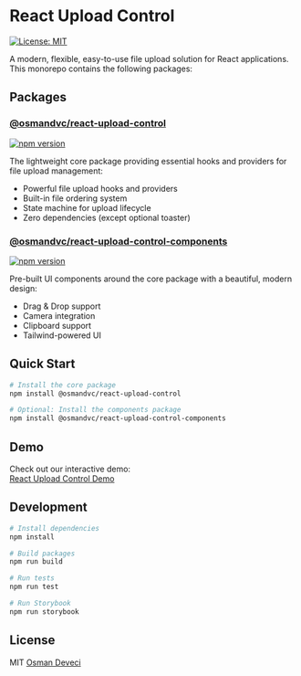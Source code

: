 # React Upload Control

[![License: MIT](https://img.shields.io/badge/License-MIT-yellow.svg)](https://opensource.org/licenses/MIT)

A modern, flexible, easy-to-use file upload solution for React applications. This monorepo contains the following packages:

## Packages

### [@osmandvc/react-upload-control](packages/core/README.md)

[![npm version](https://img.shields.io/npm/v/@osmandvc/react-upload-control.svg)](https://www.npmjs.com/package/@osmandvc/react-upload-control)

The lightweight core package providing essential hooks and providers for file upload management:

- Powerful file upload hooks and providers
- Built-in file ordering system
- State machine for upload lifecycle
- Zero dependencies (except optional toaster)

### [@osmandvc/react-upload-control-components](packages/components/README.md)

[![npm version](https://img.shields.io/npm/v/@osmandvc/react-upload-control-components.svg)](https://www.npmjs.com/package/@osmandvc/react-upload-control-components)

Pre-built UI components around the core package with a beautiful, modern design:

- Drag & Drop support
- Camera integration
- Clipboard support
- Tailwind-powered UI

## Quick Start

```bash
# Install the core package
npm install @osmandvc/react-upload-control

# Optional: Install the components package
npm install @osmandvc/react-upload-control-components
```

## Demo

Check out our interactive demo:  
[React Upload Control Demo](https://675c9582166050575d7b72e2-bzirycxazq.chromatic.com)

## Development

```bash
# Install dependencies
npm install

# Build packages
npm run build

# Run tests
npm run test

# Run Storybook
npm run storybook
```

## License

MIT [Osman Deveci](https://github.com/osmandvc)
